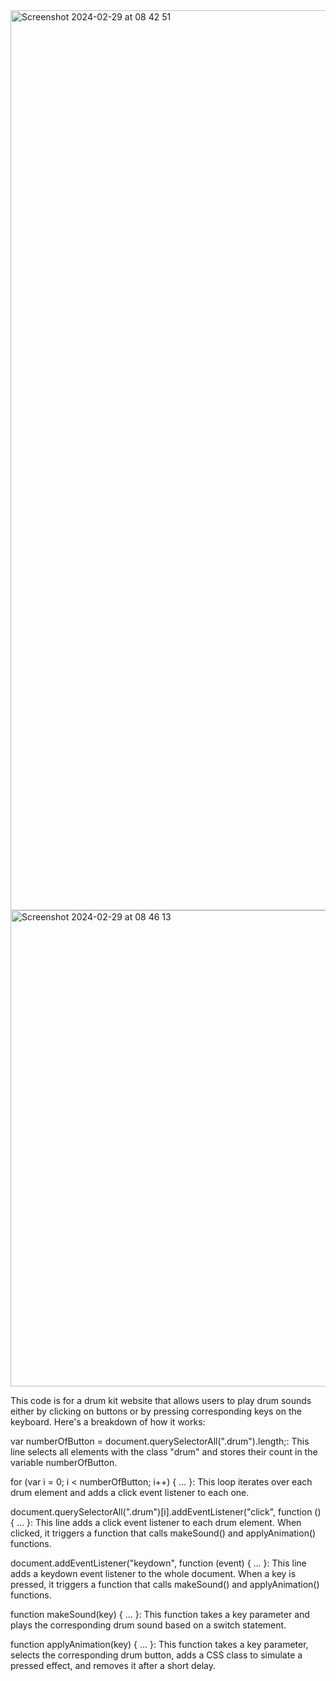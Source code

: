<img width="1440" alt="Screenshot 2024-02-29 at 08 42 51" src="https://github.com/HesamFarjad/drum-kit/assets/81914229/6a62d604-5e76-4083-a1b9-c9de89da5d99">
<img width="762" alt="Screenshot 2024-02-29 at 08 46 13" src="https://github.com/HesamFarjad/drum-kit/assets/81914229/674c3d2b-ccf2-42d9-bedf-6bf5fb48cce5">

This code is for a drum kit website that allows users to play drum sounds either by clicking on buttons or by pressing corresponding keys on the keyboard. Here's a breakdown of how it works:

var numberOfButton = document.querySelectorAll(".drum").length;: This line selects all elements with the class "drum" and stores their count in the variable numberOfButton.

for (var i = 0; i < numberOfButton; i++) { ... }: This loop iterates over each drum element and adds a click event listener to each one.

document.querySelectorAll(".drum")[i].addEventListener("click", function () { ... }: This line adds a click event listener to each drum element. When clicked, it triggers a function that calls makeSound() and applyAnimation() functions.

document.addEventListener("keydown", function (event) { ... }: This line adds a keydown event listener to the whole document. When a key is pressed, it triggers a function that calls makeSound() and applyAnimation() functions.

function makeSound(key) { ... }: This function takes a key parameter and plays the corresponding drum sound based on a switch statement.

function applyAnimation(key) { ... }: This function takes a key parameter, selects the corresponding drum button, adds a CSS class to simulate a pressed effect, and removes it after a short delay.

